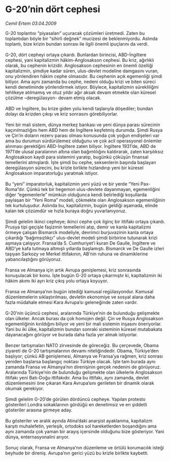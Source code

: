 # G-20’nin dört cephesi

*Cemil Ertem 03.04.2009*

<div class="taraf_structure_2col_1zq">
<div class="margen_n">



 <p>G-20 toplantısı “piyasaları” uçuracak çözümleri üretmedi. Zaten bu toplantıdan böyle bir “sihirli değnek” mucizesi de beklenmiyordu. Aslında toplantı, bize krizin bundan sonrası ile ilgili önemli ipuçlarını da verdi. <br/><br/>G-20, dört cepheyi ortaya çıkardı. Bunlardan birincisi, ABD-İngiltere cephesi, yani kapitalizmin hâkim-Anglosakson cephesi. Bu kriz, ağırlıklı olarak, bu cephenin krizidir. Anglosakson cephesinin en önemli özelliği kapitalizmin, şimdiye kadar süren, ulus-devlet modeline damgasını vuran, onu yönlendiren hâkim cephe olmasıdır. Bu cephenin açık egemenliği şimdi bitiyor. Ama aynı zamanda bu cephe, nedeni olduğu krizi ve biten süreci kendi denetiminde yönlendirmek istiyor. Böylece, kapitalizmin sürekliliğini tehlikeye atılmamış ve otuz yıldır ağır aksak devam etmekte olan küresel çözülme –deregülasyon- devam etmiş olacak. <br/><br/>ABD ve İngiltere, bu krize giden yolu kendi taşlarıyla döşediler; bundan dolayı da krizden çıkışı ve kriz sonrasını görebiliyorlar. <br/><br/>Yeni bir mali sistem, dünya merkez bankası ve yeni dünya parası sürecinin kaçınılmazlığını hem ABD hem de İngiltere keşfetmiş durumda. Şimdi Rusya ve Çin’in doların rezerv parası olması konusunda çok yoğun endişeleri var ama bu durumun sürdürülemez olduğunu ve çok acil operasyonel önlemler alınması gerektiğini ABD-İngiltere zaten biliyor. İngiltere 1931’de, ABD de 1971’de ulusal paralarının altına olan bağımlılığını kaldırarak, zaten karşılıksız Anglosakson kaydi para sistemini yaratıp, bugünkü çöküşün finansal temellerini atmışlardı. İşte şimdi bu cephe, seksenlerin başında başlayan deregülasyon sürecini, bu krizle birlikte hızlandırıp yeni bir küresel Anglosakson imparatorluğu yaratmak istiyor. <br/><br/>Bu “yeni” imparatorluk, kapitalizmin yeni yüzü ve bir yerde “Yeni Pax-Roma”dır. Çünkü tek bir hegemon ulus-devlete dayanmayan, egemenliğini diğer “egemenlerle” mümkün olduğunca kendi belirlediği koşullarda paylaşan bir “Yeni Roma” modeli, çökmekte olan Anglosakson egemenliğinin tek kurtuluşudur. Aslında bu, kapitalizmin, bugün geldiği aşamada, elinde kalan tek çözümdür ve hızla buraya doğru yuvarlanıyoruz. <br/><br/>Şimdi gelelim ikinci cepheye; ikinci cephe çok ilginç bir ittifakı ortaya çıkardı. Prusya tipi geçişle faşizmin temellerini atıp, demir ve kanla kapitalizmi örmeye çalışan Bismarck modeliyle, devrimci burjuvazinin kanla ortaya çıkardığı “bağımsızlıkçı” ulus-devlet modeli şimdi birbirine tutunarak krizi aşmaya çalışıyor. Fransa’da 5. Cumhuriyet’i kuran De Gaulle, İngiltere ve ABD’ye kafa tutmaya altmışlı yıllarda başlamıştı. Bismarck ve De Gaulle izleri taşıyan Sarkozy ve Merkel ittifakının, AB’nin ruhuna ve dinamiklerine yabancılaştığını görüyoruz. <br/><br/>Fransa ve Almanya için artık Avrupa genişlemesi, kriz sonrasında konuşulacak bir konu. İşte bugün G-20 ortaya çıkarmıştır ki, kapitalizmin iki hâkim akımı iki ayrı kriz çıkış yolu ortaya koyuyor. <br/><br/>Fransa ve Almanya’nın bugün istediği kamusal regülasyondur. Kamusal düzenlemelerin sıklaştırılması, devletin ekonomiye ve sosyal alana daha fazla müdahale etmesi Kara Avrupa’sı geleneğinde zaten vardır. <br/><br/>G-20’nin üçüncü cephesi, aralarında Türkiye’nin de bulunduğu gelişmekte olan ülkeler. Ancak burası da çok homojen değil. Çin ve Rusya Anglosakson egemenliğinin kırıldığını biliyor ve yeni bir mali sistemin inşasını öneriyorlar. Yani bu iki ülke, kapitalizmin bundan sonraki sisteminin küresel mutabakata dayanacağını görüyor ve burada daha fazla yer almak istiyorlar. <br/><br/>Benzer tartışmaları NATO zirvesinde de göreceğiz. Bu çerçevede, Obama ziyareti de G-20 tartışmalarının devamı niteliğindedir. Obama, Türkiye’den başlıyor; çünkü AB genişlemesi, Almanya ve Fransa’ya rağmen, kriz sonrası yeniden başlarsa başlangıç noktası Türkiye olacak. İşte tam burada aynı zamanda Fransa ve Almanya’nın direnişinin gerçek nedenini de görüyoruz. Aralarında Türkiye’nin de bulunduğu gelişmekte olan ülkelerle Anglosakson ittifakı yeni Batı-Doğu ittifakıdır. Ama bu ittifakı, aynı zamanda, devlet düzenlemesini öne çıkaran Kara Avrupa’sını gerileten bir dinamik olarak okumak gerekiyor. <br/><br/>Şimdi gelelim G-20’de görülen dördüncü cepheye. Yapılan protesto gösterileri Londra sokaklarının gördüğü en denetimsiz ve en şiddetli gösteriler arasına girmeye aday. <br/><br/>Bu gösteriler ve aralık ayında Atina’daki anarşist ayaklanma, kapitalizm karşıtı muhalefetin, yerleşik, ortodoks sol hareketlerden boşandığını ama aynı zamanda çok yaman bir arayış içersinde olduğunu bize gösteriyor. Yani dünya, enternasyonalini arıyor. <br/><br/>Sonuç olarak, Fransa ve Almanya’nın düzenleme ve örtülü korumacılık isteği beyhude bir direniş. Avrupa’nın gerici yüzü bu krizle birlikte kaybetti.</p>
<br/>
<br/>
<br/>



<br/>


<div id="taraf_not">
</div>

</div>


</div>
